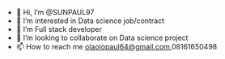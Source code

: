 - 👋 Hi, I’m @SUNPAUL97
- 👀 I’m interested in Data science job/contract
- 🌱 I’m Full stack developer 
- 💞️ I’m looking to collaborate on Data science project
- 📫 How to reach me olaojopaul64@gmail.com,08161650498

<!---
SUNPAUL97/SUNPAUL97 is a ✨ special ✨ repository because its `README.md` (this file) appears on your GitHub profile.
You can click the Preview link to take a look at your changes.
--->
